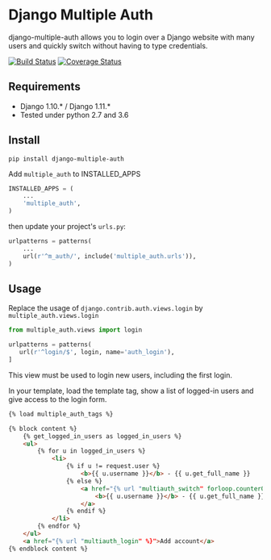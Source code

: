 Django Multiple Auth
====================

django-multiple-auth allows you to login over a Django website with
many users and quickly switch without having to type credentials.


[![Build Status](https://travis-ci.org/EngageSports/django-multiple-auth.svg?branch=master)](https://travis-ci.org/EngageSports/django-multiple-auth)
[![Coverage Status](https://coveralls.io/repos/github/EngageSports/django-multiple-auth/badge.svg?branch=master)](https://coveralls.io/github/EngageSports/django-multiple-auth?branch=master)


Requirements
------------

 - Django 1.10.* / Django 1.11.*
 - Tested under python 2.7 and 3.6


Install
-------

```
pip install django-multiple-auth
```


Add `multiple_auth` to INSTALLED_APPS

```python
INSTALLED_APPS = (
    ...
    'multiple_auth',
)
```

then update your project's `urls.py`:

```python
urlpatterns = patterns(
    ...
    url(r'^m_auth/', include('multiple_auth.urls')),
)
```

Usage
-----

Replace the usage of `django.contrib.auth.views.login` by `multiple_auth.views.login`
    
```python
from multiple_auth.views import login

urlpatterns = patterns(
   url(r'^login/$', login, name='auth_login'),
]
```

This view must be used to login new users, including the first login. 


In your template, load the template tag, show a list of logged-in users and give access to the login form.

```html
{% load multiple_auth_tags %}

{% block content %}
    {% get_logged_in_users as logged_in_users %}
    <ul>
        {% for u in logged_in_users %}
            <li>
                {% if u != request.user %}
                    <b>{{ u.username }}</b> - {{ u.get_full_name }}
                {% else %}
                    <a href="{% url "multiauth_switch" forloop.counter0 %}">
                        <b>{{ u.username }}</b> - {{ u.get_full_name }}
                    </a>
                {% endif %}
            </li>
        {% endfor %}
    </ul>
    <a href="{% url "multiauth_login" %}">Add account</a>
{% endblock content %}
```


